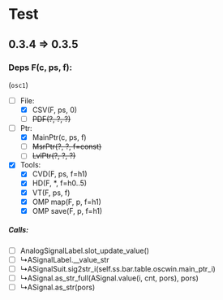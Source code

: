 # Test
## 0.3.4 => 0.3.5

### Deps F(c, ps, f):

(`osc1`)

- [ ] File:
  + [x] CSV(F, ps, 0)
  + [ ] ~~PDF(?, ?, ?)~~
- [ ] Ptr:
  + [x] MainPtr(c, ps, f)
  + [ ] ~~MsrPtr(?, ?, f=const)~~
  + [ ] ~~LvlPtr(?, ?, ?)~~
- [x] Tools:
  + [x] CVD(F, ps, f=h1)
  + [x] HD(F, *, f=h0..5)
  + [x] VT(F, ps, f)
  + [x] OMP map(F, p, f=h1)
  + [x] OMP save(F, p, f=h1)

##### Calls:
- [ ] AnalogSignalLabel.slot_update_value()
- [ ] &rdsh;ASignalLabel.__value_str
- [ ] &rdsh;ASignalSuit.sig2str_i(self.ss.bar.table.oscwin.main_ptr_i)
- [ ] &rdsh;ASignal.as_str_full(ASignal.value(i, cnt, pors), pors)
- [ ] &rdsh;ASignal.as_str(pors)
